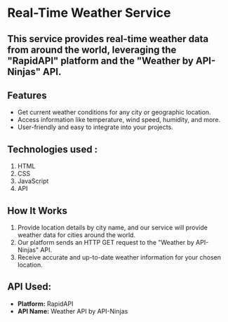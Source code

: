 # Real-Time Weather Service

## This service provides real-time weather data from around the world, leveraging the "RapidAPI" platform and the "Weather by API-Ninjas" API.


## Features

- Get current weather conditions for any city or geographic location.
- Access information like temperature, wind speed, humidity, and more.
- User-friendly and easy to integrate into your projects.


## Technologies used :
   1. HTML
   2. CSS
   3. JavaScript
   4. API


## How It Works

1. Provide location details by city name, and our service will provide weather data for cities around the world.
2. Our platform sends an HTTP GET request to the "Weather by API-Ninjas" API.
3. Receive accurate and up-to-date weather information for your chosen location.


## API Used:
- **Platform:** RapidAPI
- **API Name:** Weather API by API-Ninjas
